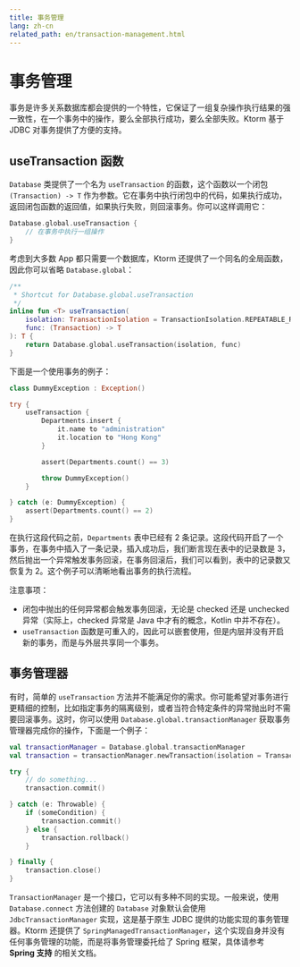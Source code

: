 ```yaml
---
title: 事务管理
lang: zh-cn
related_path: en/transaction-management.html
---
```


# 事务管理

事务是许多关系数据库都会提供的一个特性，它保证了一组复杂操作执行结果的强一致性，在一个事务中的操作，要么全部执行成功，要么全部失败。Ktorm 基于 JDBC 对事务提供了方便的支持。

## useTransaction 函数

`Database` 类提供了一个名为 `useTransaction` 的函数，这个函数以一个闭包 `(Transaction) -> T` 作为参数。它在事务中执行闭包中的代码，如果执行成功，返回闭包函数的返回值，如果执行失败，则回滚事务。你可以这样调用它：

```kotlin
Database.global.useTransaction { 
    // 在事务中执行一组操作
}
```

考虑到大多数 App 都只需要一个数据库，Ktorm 还提供了一个同名的全局函数，因此你可以省略 `Database.global`： 

```kotlin
/**
 * Shortcut for Database.global.useTransaction
 */
inline fun <T> useTransaction(
    isolation: TransactionIsolation = TransactionIsolation.REPEATABLE_READ,
    func: (Transaction) -> T
): T {
    return Database.global.useTransaction(isolation, func)
}
```

下面是一个使用事务的例子：

```kotlin
class DummyException : Exception()

try {
    useTransaction {
        Departments.insert {
            it.name to "administration"
            it.location to "Hong Kong"
        }

        assert(Departments.count() == 3)

        throw DummyException()
    }

} catch (e: DummyException) {
    assert(Departments.count() == 2)
}
```

在执行这段代码之前，`Departments` 表中已经有 2 条记录。这段代码开启了一个事务，在事务中插入了一条记录，插入成功后，我们断言现在表中的记录数是 3，然后抛出一个异常触发事务回滚，在事务回滚后，我们可以看到，表中的记录数又恢复为 2。这个例子可以清晰地看出事务的执行流程。

注意事项：

- 闭包中抛出的任何异常都会触发事务回滚，无论是 checked 还是 unchecked 异常（实际上，checked 异常是 Java 中才有的概念，Kotlin 中并不存在）。
- `useTransaction` 函数是可重入的，因此可以嵌套使用，但是内层并没有开启新的事务，而是与外层共享同一个事务。

## 事务管理器

有时，简单的 `useTransaction` 方法并不能满足你的需求。你可能希望对事务进行更精细的控制，比如指定事务的隔离级别，或者当符合特定条件的异常抛出时不需要回滚事务。这时，你可以使用 `Database.global.transactionManager` 获取事务管理器完成你的操作，下面是一个例子：

```kotlin
val transactionManager = Database.global.transactionManager
val transaction = transactionManager.newTransaction(isolation = TransactionIsolation.READ_COMMITTED)

try {
    // do something...
    transaction.commit()

} catch (e: Throwable) {
    if (someCondition) {
        transaction.commit()
    } else {
        transaction.rollback()
    }

} finally {
    transaction.close()
}
```

`TransactionManager` 是一个接口，它可以有多种不同的实现。一般来说，使用 `Database.connect` 方法创建的 `Database` 对象默认会使用 `JdbcTransactionManager` 实现，这是基于原生 JDBC 提供的功能实现的事务管理器。Ktorm 还提供了 `SpringManagedTransactionManager`，这个实现自身并没有任何事务管理的功能，而是将事务管理委托给了 Spring 框架，具体请参考 **Spring 支持** 的相关文档。 

